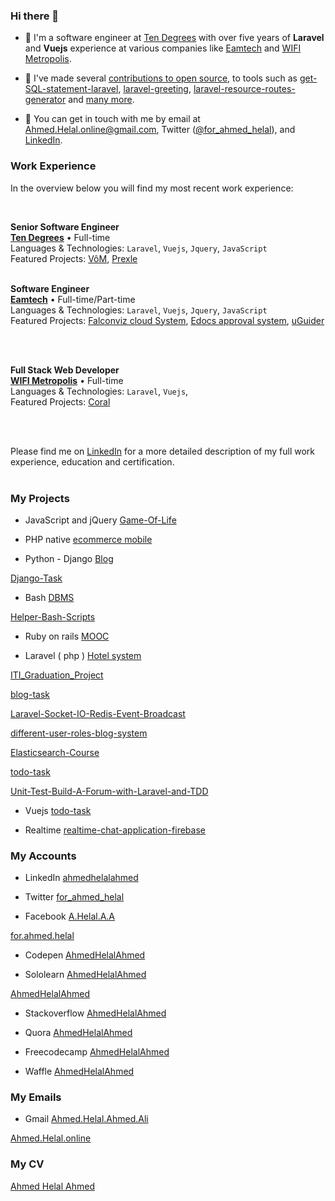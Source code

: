 ### Hi there 👋
- 🔭 I'm a software engineer at [Ten Degrees](https://tendegrees.sa) with over five years of **Laravel** and **Vuejs** experience at various companies like [Eamtech](https://eamtech.com) and [WIFI Metropolis](https://wifimetropolis.com).
- 🌱 I've made several [contributions to open source](https://github.com/AhmedHelalAhmed), to tools such as [get-SQL-statement-laravel](https://github.com/AhmedHelalAhmed/get-SQL-statement-laravel), [laravel-greeting](https://github.com/AhmedHelalAhmed/laravel-greeting), [laravel-resource-routes-generator](https://github.com/AhmedHelalAhmed/laravel-resource-routes-generator) and [many more](https://github.com/AhmedHelalAhmed).

- 💬 You can get in touch with me by email at [Ahmed.Helal.online@gmail.com](mailto:Ahmed.Helal.online@gmail.com), Twitter ([@for_ahmed_helal](https://twitter.com/for_ahmed_helal)), and [LinkedIn](https://www.linkedin.com/in/ahmedhelalahmed).


### Work Experience
In the overview below you will find my most recent work experience:

<br/>

**Senior Software Engineer** \
[**Ten Degrees**](https://tendegrees.sa) • Full-time \
Languages & Technologies: `Laravel`, `Vuejs`, `Jquery`, `JavaScript` \
Featured Projects: [VôM](https://getvom.com), [Prexle](https://prexle.com/en)
<br/>
<br/>



**Software Engineer** \
[**Eamtech**](https://eamtech.com) • Full-time/Part-time \
Languages & Technologies: `Laravel`, `Vuejs`, `Jquery`, `JavaScript`\
Featured Projects: [Falconviz cloud System](http://falconvizcloud.com), [Edocs approval system](https://www.kolmofeed.com), [uGuider](https://www.uguider.com)

<br/>
<br/>



**Full Stack Web Developer** \
[**WIFI Metropolis**](https://wifimetropolis.com) • Full-time \
Languages & Technologies: `Laravel`, `Vuejs`, \
Featured Projects: [Coral](https://www.coral.io)

<br/>
<br/>

Please find me on [LinkedIn](https://www.linkedin.com/in/ahmedhelalahmed/) for a more detailed description of my full work experience, education and certification.
<br/>
<br/>

### My Projects

- JavaScript and jQuery 
[Game-Of-Life](https://github.com/AhmedHelalAhmed/Game-Of-Life)

- PHP native
[ecommerce mobile](https://github.com/AhmedHelalAhmed/PHP-Project)


- Python - Django 
[Blog](https://github.com/AhmedHelalAhmed/python_project)

[Django-Task](https://github.com/AhmedHelalAhmed/Django-Task)

- Bash
[DBMS](https://github.com/AhmedHelalAhmed/Bash-Project)  

[Helper-Bash-Scripts](https://github.com/AhmedHelalAhmed/Helper-Bash-Scripts)

- Ruby on rails
[MOOC](https://github.com/AhmedHelalAhmed/Ruby-On-Rails-Project)

- Laravel ( php )
[Hotel system](https://github.com/AhmedHelalAhmed/Laravel-Project) 

[ITI_Graduation_Project](https://github.com/AhmedHelalAhmed/ITI_Graduation_Project) 

[blog-task](https://github.com/AhmedHelalAhmed/blog-task) 

[Laravel-Socket-IO-Redis-Event-Broadcast](https://github.com/AhmedHelalAhmed/Laravel-Socket-IO-Redis-Event-Broadcast) 

[different-user-roles-blog-system](https://github.com/AhmedHelalAhmed/different-user-roles-blog-system) 

[Elasticsearch-Course](https://github.com/AhmedHelalAhmed/Elasticsearch-Course) 

[todo-task](https://github.com/AhmedHelalAhmed/todo-task) 

[Unit-Test-Build-A-Forum-with-Laravel-and-TDD](https://github.com/AhmedHelalAhmed/Unit-Test-Build-A-Forum-with-Laravel-and-TDD)


- Vuejs
[todo-task](https://github.com/AhmedHelalAhmed/todo-task)

- Realtime
[realtime-chat-application-firebase](https://github.com/AhmedHelalAhmed/realtime-chat-application-firebase)




### My Accounts

- LinkedIn
[ahmedhelalahmed](https://www.linkedin.com/in/ahmedhelalahmed)

- Twitter
[for_ahmed_helal](https://twitter.com/for_ahmed_helal)

- Facebook
[A.Helal.A.A](https://www.facebook.com/A.Helal.A.A)

[for.ahmed.helal](https://www.facebook.com/for.ahmed.helal)

- Codepen
[AhmedHelalAhmed](https://codepen.io/AhmedHelalAhmed)

- Sololearn
[AhmedHelalAhmed](https://www.sololearn.com/Profile/2476537)

[AhmedHelalAhmed](https://www.sololearn.com/Profile/5746429)

- Stackoverflow
[AhmedHelalAhmed](https://www.quora.com/profile/Ahmed-Helal-12)

- Quora
[AhmedHelalAhmed](https://stackoverflow.com/users/8844879/ahmed-helal-ahmed)

- Freecodecamp
[AhmedHelalAhmed](https://www.freecodecamp.org/ahmedhelalahmed)

- Waffle
[AhmedHelalAhmed](https://waffle.io/AhmedHelalAhmed)

### My Emails

- Gmail
[Ahmed.Helal.Ahmed.Ali](mailto:Ahmed.Helal.Ahmed.Ali@gmail.com)

[Ahmed.Helal.online](mailto:Ahmed.Helal.online@gmail.com) 

### My CV
[Ahmed Helal Ahmed](Ahmed%20Helal%20Ahmed.pdf)



